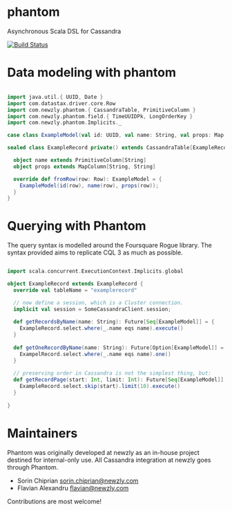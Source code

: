 phantom
==============
Asynchronous Scala DSL for Cassandra

[![Build Status](https://magnum.travis-ci.com/newzly/phantom.png?token=tyRTmBk14WrDycpepg9c&branch=master)](https://magnum.travis-ci.com/newzly/phantom)


Data modeling with phantom
==========================

  
```scala

import java.util.{ UUID, Date }
import com.datastax.driver.core.Row
import com.newzly.phantom.{ CassandraTable, PrimitiveColumn }
import com.newzly.phantom.field.{ TimeUUIDPk, LongOrderKey }
import com.newzly.phantom.Implicits._

case class ExampleModel(val id: UUID, val name: String, val props: Map[String, String]);

sealed class ExampleRecord private() extends CassandraTable[ExampleRecord, ExampleModel] with TimeUUIDPk[ExampleRecord] with LongOrderKey[ExampleRecord] {

  object name extends PrimitiveColumn[String]
  object props extends MapColumn[String, String]

  override def fromRow(row: Row): ExampleModel = {
    ExampleModel(id(row), name(row), props(row));
  }
}


```

Querying with Phantom
=====================

The query syntax is modelled around the Foursquare Rogue library.
The syntax provided aims to replicate CQL 3 as much as possible.

```scala

import scala.concurrent.ExecutionContext.Implicits.global

object ExampleRecord extends ExampleRecord {
  override val tableName = "examplerecord"

  // now define a session, which is a Cluster connection.
  implicit val session = SomeCassandraClient.session;
  
  def getRecordsByName(name: String): Future[Seq[ExampleModel]] = {
    ExampleRecord.select.where(_.name eqs name).execute()
  }
  
  def getOneRecordByName(name: String): Future[Option[ExampleModel]] = {
    ExampelRecord.select.where(_.name eqs name).one()
  }
  
  // preserving order in Cassandra is not the simplest thing, but:
  def getRecordPage(start: Int, limit: Int): Future[Seq[ExampleModel]] = {
    ExampleRecord.select.skip(start).limit(10).execute()
  }
  
}
```


Maintainers
===========

Phantom was originally developed at newzly as an in-house project destined for internal-only use.
All Cassandra integration at newzly goes through Phantom.

- Sorin Chiprian sorin.chiprian@newzly.com
- Flavian Alexandru flavian@newzly.com

Contributions are most welcome!
